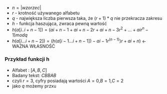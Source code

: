 - $n=|wzorzec|$
- $r$ - krotność używanego alfabetu
- $q$ - największa liczba pierwsza taka, że $(r+1)*q$ nie przekracza zakresu
- $h$ - funkcja haszująca, zwraca pewną wartość
- $h(a[i..i+n-1])=(ai+n−1 + ai+n−2r + ai+n−3r^2 + ... + air^n−1) mod q$
- $h(a[i...i+n-2])=(h(a[i-1...i+n-1])-ai−1r^(n−1) )r + ai+n)$ ← WAŻNA WŁASNOŚĆ

### Przykład funkcji h
- Alfabet : $[A,B,C]$
- Badany tekst: $CBBAB$
- czyli $r=3$, cyfry posiadają wartości $A=0$,$B=1$,$C=2$
- jako $q$ możemy przxu